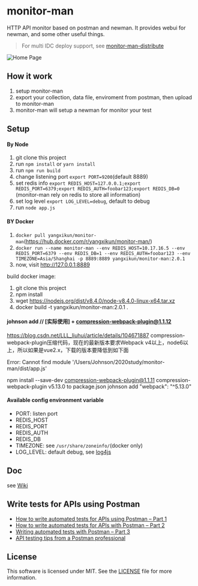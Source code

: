 # monitor-man

HTTP API monitor based on postman and newman. It provides webui for newman, and some other useful things.

> For multi IDC deploy support, see [monitor-man-distribute](https://github.com/yangxikun/monitor-man-distribute)

![Home Page](https://github.com/yangxikun/monitor-man/raw/master/static/images/home.png)

## How it work

1. setup monitor-man
1. export your collection, data file, enviroment from postman, then upload to monitor-man
1. monitor-man will setup a newman for monitor your test

## Setup

#### By Node

1. git clone this project
1. run `npm install` or `yarn install`
1. run `npm run build`
1. change listening port `export PORT=9200`(default 8889)
1. set redis info `export REDIS_HOST=127.0.0.1;export REDIS_PORT=6379;export REDIS_AUTH=foobar123;export REDIS_DB=0` (monitor-man rely on redis to store all information)
1. set log level `export LOG_LEVEL=debug`, default to debug
1. run `node app.js`

#### BY Docker

1. `docker pull yangxikun/monitor-man`(https://hub.docker.com/r/yangxikun/monitor-man/)
1. `docker run --name monitor-man --env REDIS_HOST=10.17.16.5 --env REDIS_PORT=6379 --env REDIS_DB=1 --env REDIS_AUTH=foobar123 --env TIMEZONE=Asia/Shanghai -p 8889:8889 yangxikun/monitor-man:2.0.1`
1. now, visit http://127.0.0.1:8889

build docker image:

1. git clone this project
1. npm install
1. wget https://nodejs.org/dist/v8.4.0/node-v8.4.0-linux-x64.tar.xz
1. docker build -t yangxikun/monitor-man:2.0.1 .

#### johnson add //  [实际使用] + compression-webpack-plugin@1.1.12
 https://blog.csdn.net/LLL_liuhui/article/details/104671887
 compression-webpack-plugin压缩代码，现在的最新版本要求Webpack v4以上，node6以上，所以如果是vue2.x，下载的版本要降低到如下面
 
 Error: Cannot find module '/Users/Johnson/2020study/monitor-man/dist/app.js'
 
 npm install --save-dev compression-webpack-plugin@1.1.11
 compression-webpack-plugin v5.13.0 to package.json
johnson add "webpack": "^5.13.0"
#### Available config environment variable

* PORT: listen port
* REDIS_HOST
* REDIS_PORT
* REDIS_AUTH
* REDIS_DB
* TIMEZONE: see `/usr/share/zoneinfo/`(docker only)
* LOG_LEVEL: default debug, see [log4js](https://www.npmjs.com/package/log4js)

## Doc
see [Wiki](https://github.com/yangxikun/monitor-man/wiki)

## Write tests for APIs using Postman
* [How to write automated tests for APIs using Postman – Part 1](http://blog.getpostman.com/2014/03/07/writing-automated-tests-for-apis-using-postman/)
* [How to write automated tests for APIs with Postman – Part 2](http://blog.getpostman.com/2014/04/17/how-to-write-automated-tests-for-apis-with-postman-part-2/)
* [Writing automated tests with Postman – Part 3](http://blog.getpostman.com/2014/05/09/writing-automated-tests-with-postman-part-3/)
* [API testing tips from a Postman professional](http://blog.getpostman.com/2017/07/28/api-testing-tips-from-a-postman-professional/)

## License
This software is licensed under MIT. See the [LICENSE](LICENSE) file for more information.
